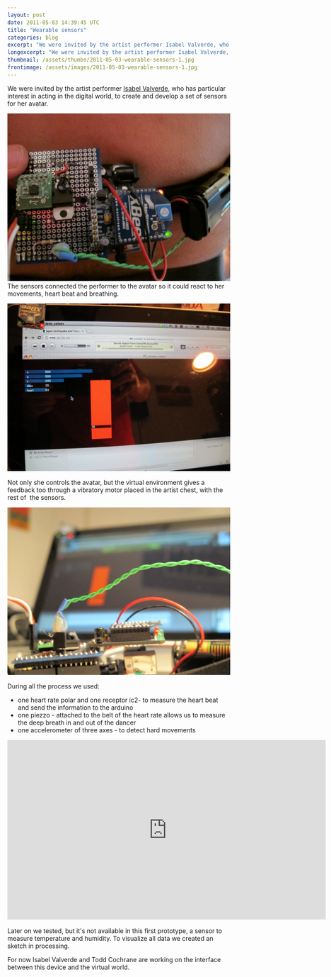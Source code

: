 ```yaml
---
layout: post
date: 2011-05-03 14:39:45 UTC
title: "Wearable sensors"
categories: blog
excerpt: "We were invited by the artist performer Isabel Valverde, who has particular interest in acting in the digital world, to create and develop a set of sensors for her avatar."
longexcerpt: "We were invited by the artist performer Isabel Valverde, who has particular interest in acting in the digital world, to create and develop a set of sensors for her avatar.The sensors connected the performer to the avatar so it could react to her movements, heart beat and breathing."
thumbnail: /assets/thumbs/2011-05-03-wearable-sensors-1.jpg
frontimage: /assets/images/2011-05-03-wearable-sensors-1.jpg
---
```


We were invited by the artist performer <a href="http://isabelcvalverde.blogspot.com/">Isabel Valverde</a>, who has particular interest in acting in the digital world, to create and develop a set of sensors for her avatar.

<a href="http://www.artica.cc/blog/wp-content/uploads/2011/04/IMG_0108.jpg">![](/assets/images/2011-05-03-wearable-sensors-1.jpg)</a>The sensors connected the performer to the avatar so it could react to her movements, heart beat and breathing.

<a href="http://www.artica.cc/blog/wp-content/uploads/2011/04/IMG_0103.jpg">![](/assets/images/2011-05-03-wearable-sensors-2.jpg)</a>

Not only she controls the avatar, but the virtual environment gives a feedback too through a vibratory motor placed in the artist chest, with the rest of  the sensors.

<a href="http://www.artica.cc/blog/wp-content/uploads/2011/04/IMG_0118.jpg">![](/assets/images/2011-05-03-wearable-sensors-3.jpg)</a>

During all the process we used:
- one heart rate polar and one receptor ic2- to measure the heart beat and send the information to the arduino
- one piezzo - attached to the belt of the heart rate allows us to measure the deep breath in and out of the dancer
- one accelerometer of three axes - to detect hard movements

<object width="720" height="405"><param name="allowfullscreen" value="true" /><param name="allowscriptaccess" value="always" /><param name="movie" value="http://vimeo.com/moogaloop.swf?clip_id=23204015&amp;server=vimeo.com&amp;show_title=1&amp;show_byline=1&amp;show_portrait=1&amp;color=00adef&amp;fullscreen=1&amp;autoplay=0&amp;loop=0" /><embed type="application/x-shockwave-flash" width="720" height="405" src="http://vimeo.com/moogaloop.swf?clip_id=23204015&amp;server=vimeo.com&amp;show_title=1&amp;show_byline=1&amp;show_portrait=1&amp;color=00adef&amp;fullscreen=1&amp;autoplay=0&amp;loop=0" allowscriptaccess="always" allowfullscreen="true"></embed></object>

Later on we tested, but it's not available in this first prototype, a sensor to measure temperature and humidity. To visualize all data we created an sketch in processing.

For now Isabel Valverde and Todd Cochrane are working on the interface between this device and the virtual world.
